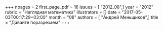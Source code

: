 +++
npages = 2
first_page_pdf = 16
issues = [ "2012_08",]
year = "2012"
rubric = "Наглядная математика"
illustrators = []
date = "2017-05-03T00:17:29+03:00"
month = "08"
authors = [ "Андрей Меньщиков",]
title = "Давайте поразрезаем"
+++
